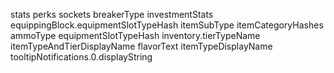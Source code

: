 stats
perks
sockets
breakerType
investmentStats
equippingBlock.equipmentSlotTypeHash
itemSubType
itemCategoryHashes
ammoType
equipmentSlotTypeHash
inventory.tierTypeName
itemTypeAndTierDisplayName
flavorText
itemTypeDisplayName
tooltipNotifications.0.displayString
